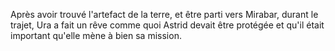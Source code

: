 Après avoir trouvé l'artefact de la terre, et être parti vers Mirabar, durant le trajet, Ura a fait un rêve comme quoi Astrid devait être protégée et qu'il était important qu'elle mène à bien sa mission.
